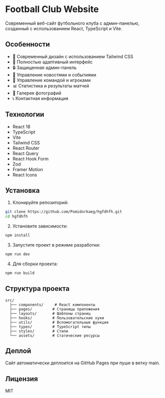 # Football Club Website

Современный веб-сайт футбольного клуба с админ-панелью, созданный с использованием React, TypeScript и Vite.

## Особенности

- 🎨 Современный дизайн с использованием Tailwind CSS
- 📱 Полностью адаптивный интерфейс
- 🔒 Защищенная админ-панель
- 📝 Управление новостями и событиями
- 👥 Управление командой и игроками
- 📊 Статистика и результаты матчей
- 📸 Галерея фотографий
- 📞 Контактная информация

## Технологии

- React 18
- TypeScript
- Vite
- Tailwind CSS
- React Router
- React Query
- React Hook Form
- Zod
- Framer Motion
- React Icons

## Установка

1. Клонируйте репозиторий:
```bash
git clone https://github.com/Pomidorkaeg/hgfdhfh.git
cd hgfdhfh
```

2. Установите зависимости:
```bash
npm install
```

3. Запустите проект в режиме разработки:
```bash
npm run dev
```

4. Для сборки проекта:
```bash
npm run build
```

## Структура проекта

```
src/
  ├── components/     # React компоненты
  ├── pages/         # Страницы приложения
  ├── layouts/       # Шаблоны страниц
  ├── hooks/         # Пользовательские хуки
  ├── utils/         # Вспомогательные функции
  ├── types/         # TypeScript типы
  ├── styles/        # Стили
  └── assets/        # Статические ресурсы
```

## Деплой

Сайт автоматически деплоится на GitHub Pages при пуше в ветку main.

## Лицензия

MIT
